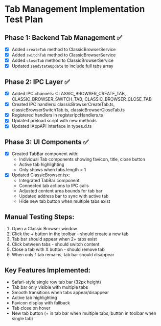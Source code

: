 # Tab Management Implementation Test Plan

## Phase 1: Backend Tab Management ✅
- [x] Added `createTab` method to ClassicBrowserService
- [x] Added `switchTab` method to ClassicBrowserService  
- [x] Added `closeTab` method to ClassicBrowserService
- [x] Updated `sendStateUpdate` to include full tabs array

## Phase 2: IPC Layer ✅
- [x] Added IPC channels: CLASSIC_BROWSER_CREATE_TAB, CLASSIC_BROWSER_SWITCH_TAB, CLASSIC_BROWSER_CLOSE_TAB
- [x] Created IPC handlers: classicBrowserCreateTab.ts, classicBrowserSwitchTab.ts, classicBrowserCloseTab.ts
- [x] Registered handlers in registerIpcHandlers.ts
- [x] Updated preload script with new methods
- [x] Updated IAppAPI interface in types.d.ts

## Phase 3: UI Components ✅
- [x] Created TabBar component with:
  - Individual Tab components showing favicon, title, close button
  - Active tab highlighting
  - Only shows when tabs.length > 1
- [x] Updated ClassicBrowser.tsx:
  - Integrated TabBar component
  - Connected tab actions to IPC calls
  - Adjusted content area bounds for tab bar
  - Updated address bar to sync with active tab
  - Hide new tab button when multiple tabs exist

## Manual Testing Steps:
1. Open a Classic Browser window
2. Click the + button in the toolbar - should create a new tab
3. Tab bar should appear when 2+ tabs exist
4. Click between tabs - should switch content
5. Close a tab with X button - should remove tab
6. When only 1 tab remains, tab bar should disappear

## Key Features Implemented:
- Safari-style single row tab bar (32px height)
- Tab bar only visible with multiple tabs
- Smooth transitions when tabs appear/disappear
- Active tab highlighting
- Favicon display with fallback
- Tab close on hover
- New tab button (+ in tab bar when multiple tabs, button in toolbar when single tab)